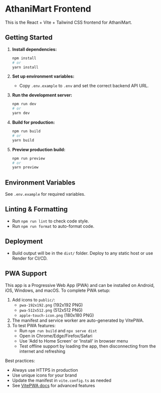 # AthaniMart Frontend

This is the React + Vite + Tailwind CSS frontend for AthaniMart.

## Getting Started

1. **Install dependencies:**
   ```sh
   npm install
   # or
   yarn install
   ```

2. **Set up environment variables:**
   - Copy `.env.example` to `.env` and set the correct backend API URL.

3. **Run the development server:**
   ```sh
   npm run dev
   # or
   yarn dev
   ```

4. **Build for production:**
   ```sh
   npm run build
   # or
   yarn build
   ```

5. **Preview production build:**
   ```sh
   npm run preview
   # or
   yarn preview
   ```

## Environment Variables
See `.env.example` for required variables.

## Linting & Formatting
- Run `npm run lint` to check code style.
- Run `npm run format` to auto-format code.

## Deployment
- Build output will be in the `dist/` folder. Deploy to any static host or use Render for CI/CD.

## PWA Support

This app is a Progressive Web App (PWA) and can be installed on Android, iOS, Windows, and macOS. To complete PWA setup:

1. Add icons to `public/`:
   - `pwa-192x192.png` (192x192 PNG)
   - `pwa-512x512.png` (512x512 PNG)
   - `apple-touch-icon.png` (180x180 PNG)
2. The manifest and service worker are auto-generated by VitePWA.
3. To test PWA features:
   - Run `npm run build` and `npx serve dist`
   - Open in Chrome/Edge/Firefox/Safari
   - Use 'Add to Home Screen' or 'Install' in browser menu
   - Test offline support by loading the app, then disconnecting from the internet and refreshing

Best practices:
- Always use HTTPS in production
- Use unique icons for your brand
- Update the manifest in `vite.config.ts` as needed
- See [VitePWA docs](https://vite-pwa-org.netlify.app/) for advanced features
